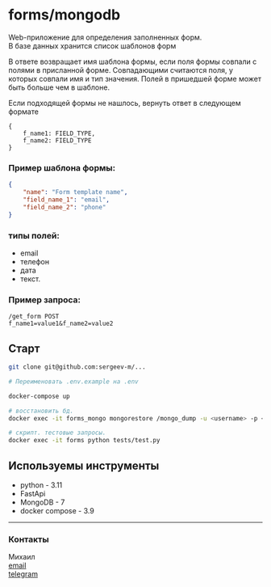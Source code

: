 # forms/mongodb

Web-приложение для определения заполненных форм.  
В базе данных хранится список шаблонов форм

В ответе возвращает имя шаблона формы, если поля формы совпали с полями в 
присланной форме. Совпадающими считаются поля, у которых совпали имя и тип
значения. Полей в пришедшей форме может быть больше чем в шаблоне.

Если подходящей формы не нашлось, вернуть ответ в следующем формате

```
{
    f_name1: FIELD_TYPE,
    f_name2: FIELD_TYPE
}
```

### Пример шаблона формы:
```json
{
    "name": "Form template name",
    "field_name_1": "email",
    "field_name_2": "phone"
}
```
### типы полей:
* email
* телефон
* дата
* текст.

###  Пример запроса:
```
/get_form POST
f_name1=value1&f_name2=value2
```
  
## Старт

```bash
git clone git@github.com:sergeev-m/...

# Переименовать .env.example на .env

docker-compose up

# восстановить бд.
docker exec -it forms_mongo mongorestore /mongo_dump -u <username> -p <passord>

# скрипт. тестовые запросы.
docker exec -it forms python tests/test.py

```

## Используемы инструменты

- python - 3.11
- FastApi
- MongoDB - 7
- docker compose - 3.9

***

### Контакты

Михаил  
[email](server-15@yandex.ru)  
[telegram](https://t.me/sergeev_mikhail)
